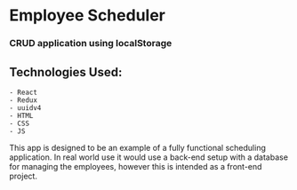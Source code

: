 # Employee Scheduler

### CRUD application using localStorage

## Technologies Used:

    - React
    - Redux
    - uuidv4
    - HTML
    - CSS
    - JS

This app is designed to be an example of a fully functional scheduling application. In real world use it would use a back-end setup with a database for managing the employees, however this is intended as a front-end project.
